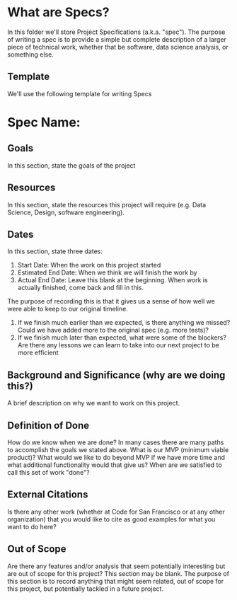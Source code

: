 # What are Specs?

In this folder we'll store Project Specifications (a.k.a. "spec"). The purpose of writing a spec is to provide a simple but complete description of a larger piece of technical work, whether that be software, data science analysis, or something else. 

## Template

We'll use the following template for writing Specs

# Spec Name: <Insert your name here>

## Goals
In this section, state the goals of the project

## Resources
In this section, state the resources this project will require (e.g. Data Science, Design, software engineering). 

## Dates
In this section, state three dates: 

1. Start Date: When the work on this project started
2. Estimated End Date: When we think we will finish the work by
3. Actual End Date: Leave this blank at the beginning. When work is actually finished, come back and fill in this.

The purpose of recording this is that it gives us a sense of how well we were able to keep to our original timeline.
    
1. If we finish much earlier than we expected, is there anything we missed? Could we have added more to the original spec (e.g. more tests)?
2. If we finish much later than expected, what were some of the blockers? Are there any lessons we can learn to take into our next project to be more efficient

## Background and Significance (why are we doing this?)
A brief description on why we want to work on this project.

## Definition of Done
How do we know when we are done? In many cases there are many paths to accomplish the goals we stated above. What is our MVP (minimum viable product)? What would we like to do beyond MVP if we have more time and what additional functionality would that give us? When are we satisfied to call this set of work "done"?

## External Citations
Is there any other work (whether at Code for San Francisco or at any other organization) that you would like to cite as good examples for what you want to do here?

## Out of Scope
Are there any features and/or analysis that seem potentially interesting but are out of scope for this project? This section may be blank. The purpose of this section is to record anything that might seem related, out of scope for this project, but potentially tackled in a future project.
